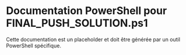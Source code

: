# Documentation PowerShell pour FINAL_PUSH_SOLUTION.ps1

Cette documentation est un placeholder et doit être générée par un outil PowerShell spécifique.
